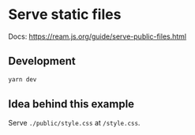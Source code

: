 # Serve static files

Docs: https://ream.js.org/guide/serve-public-files.html

## Development

```bash
yarn dev
```

## Idea behind this example

Serve `./public/style.css` at `/style.css`.
